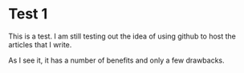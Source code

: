 # Test 1

This is a test. I am still testing out the idea of using github to host
the articles that I write.

As I see it, it has a number of benefits and only a few drawbacks.
